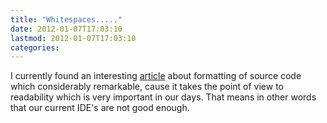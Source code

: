 ```yaml
---
title: "Whitespaces....."
date: 2012-01-07T17:03:10
lastmod: 2012-01-07T17:03:10
categories:
---
```

I currently found an interesting [article](http://blog.activelylazy.co.uk/2012/01/03/enough-whitespace-already "Enough Whitespace")
about formatting of source code which considerably remarkable, cause it takes the point of view to readability which is 
very important in our days. That means in other words that our current IDE's are not good enough.
